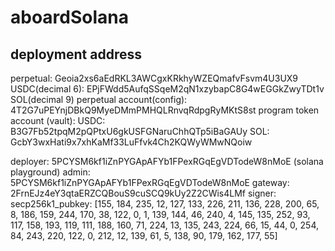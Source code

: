 # aboardSolana
## deployment address
perpetual: Geoia2xs6aEdRKL3AWCgxKRkhyWZEQmafvFsvm4U3UX9
USDC(decimal 6): EPjFWdd5AufqSSqeM2qN1xzybapC8G4wEGGkZwyTDt1v
SOL(decimal 9)
perpetual account(config): 4T2G7uPEYnjDBkQ9MyeDMmPMHQLRnvqRdpgRyMKtS8st
program token account (vault): 
  USDC: B3G7Fb52tpqM2pQPtxU6gkUSFGNaruChhQTp5iBaGAUy
  SOL: GcbY3wxHati9x7xhKaMf33LuFfvk4Ch2KQWyWMwNQoiw

deployer: 5PCYSM6kf1iZnPYGApAFYb1FPexRGqEgVDTodeW8nMoE (solana playground)
admin: 5PCYSM6kf1iZnPYGApAFYb1FPexRGqEgVDTodeW8nMoE
gateway: 2FrnEJz4eY3qtaERZCQBouS9cuSCQ9kUy2Z2CWis4LMf
signer: 
secp256k1_pubkey: [155, 184, 235, 12, 127, 133, 226, 211, 136, 228, 200, 65, 8, 
                   186, 159, 244, 170, 38, 122, 0, 1, 139, 144, 46, 240, 4, 145, 
                   135, 252, 93, 117, 158, 193, 119, 111, 188, 160, 71, 224, 13, 
                   135, 243, 224, 66, 15, 44, 0, 254, 84, 243, 220, 122, 0, 212, 
                   12, 139, 61, 5, 138, 90, 179, 162, 177, 55]